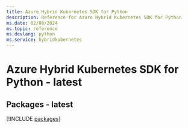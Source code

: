 ```yaml
---
title: Azure Hybrid Kubernetes SDK for Python
description: Reference for Azure Hybrid Kubernetes SDK for Python
ms.date: 02/08/2024
ms.topic: reference
ms.devlang: python
ms.service: hybridkubernetes
---
```

# Azure Hybrid Kubernetes SDK for Python - latest
## Packages - latest
[!INCLUDE [packages](hybrid-kubernetes-index.md)]